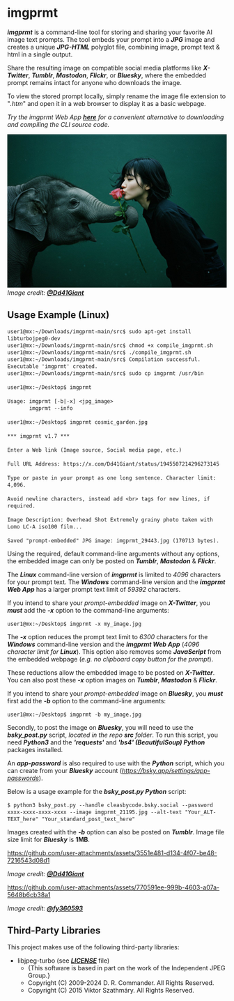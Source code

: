 # imgprmt

***imgprmt*** is a command-line tool for storing and sharing your favorite AI image text prompts. The tool embeds your prompt into a ***JPG*** image and creates a unique ***JPG-HTML*** polyglot file, combining image, prompt text & html in a single output.  

Share the resulting image on compatible social media platforms like ***X-Twitter***, ***Tumblr***, ***Mastodon***, ***Flickr***, or ***Bluesky***, where the embedded prompt remains intact for anyone who downloads the image.  

To view the stored prompt locally, simply rename the image file extension to "*.htm*" and open it in a web browser to display it as a basic webpage.

*Try the imgprmt Web App [***here***](https://cleasbycode.co.uk/imgprmt/app/) for a convenient alternative to downloading and compiling the CLI source code.*

![Demo Image](https://github.com/CleasbyCode/imgprmt/blob/main/demo_image/imgprmt_29443.jpg)  
*Image credit: [***@Dd41Giant***](https://x.com/Dd41Giant)*  

## Usage Example (Linux)

```console
user1@mx:~/Downloads/imgprmt-main/src$ sudo apt-get install libturbojpeg0-dev
user1@mx:~/Downloads/imgprmt-main/src$ chmod +x compile_imgprmt.sh
user1@mx:~/Downloads/imgprmt-main/src$ ./compile_imgprmt.sh
user1@mx:~/Downloads/imgprmt-main/src$ Compilation successful. Executable 'imgprmt' created.
user1@mx:~/Downloads/imgprmt-main/src$ sudo cp imgprmt /usr/bin

user1@mx:~/Desktop$ imgprmt 

Usage: imgprmt [-b|-x] <jpg_image> 
       imgprmt --info

user1@mx:~/Desktop$ imgprmt cosmic_garden.jpg

*** imgprmt v1.7 ***

Enter a Web link (Image source, Social media page, etc.)

Full URL Address: https://x.com/Dd41Giant/status/1945507214296273145

Type or paste in your prompt as one long sentence. Character limit: 4,096.

Avoid newline characters, instead add <br> tags for new lines, if required.

Image Description: Overhead Shot Extremely grainy photo taken with Lomo LC-A iso100 film...

Saved "prompt-embedded" JPG image: imgprmt_29443.jpg (170713 bytes).

```
Using the required, default command-line arguments without any options, the embedded image can only be posted on ***Tumblr***, ***Mastodon*** & ***Flickr***.  

The ***Linux*** command-line version of ***imgprmt*** is limited to *4096* characters for your prompt text.  The ***Windows*** command-line version and the ***imgprmt Web App*** has a larger prompt text limit of *59392* characters.

If you intend to share your *prompt-embedded* image on ***X-Twitter***, you ***must*** add the ***-x*** option to the command-line arguments:
```console
user1@mx:~/Desktop$ imgprmt -x my_image.jpg
```
The ***-x*** option reduces the prompt text limit to *6300* characters for the ***Windows*** command-line version and the ***imgprmt Web App*** (*4096 character limit for ***Linux****). This option also removes some ***JavaScript*** from the embedded webpage (*e.g. no clipboard copy button for the prompt*).  

These reductions allow the embedded image to be posted on ***X-Twitter***. You can also post these ***-x*** option images on ***Tumblr***, ***Mastodon*** & ***Flickr***.

If you intend to share your *prompt-embedded* image on ***Bluesky***, you ***must*** first add the ***-b*** option to the command-line arguments:  

```console
user1@mx:~/Desktop$ imgprmt -b my_image.jpg
```
Secondly, to post the image on ***Bluesky***, you will need to use the ***bsky_post.py*** script, *located in the repo ***src*** folder*. To run this script, you need ***Python3*** and the ***'requests'*** and ***'bs4' (BeautifulSoup) Python*** packages installed.  

An ***app-password*** is also required to use with the ***Python*** script, which you can create from your ***Bluesky*** account (*https://bsky.app/settings/app-passwords*).  

Below is a usage example for the ***bsky_post.py Python*** script:  

```console
$ python3 bsky_post.py --handle cleasbycode.bsky.social --password xxxx-xxxx-xxxx-xxxx --image imgprmt_21195.jpg --alt-text "Your_ALT-TEXT_here" "Your_standard_post_text_here"
```
Images created with the ***-b*** option can also be posted on ***Tumblr***. Image file size limit for ***Bluesky*** is **1MB**.  

https://github.com/user-attachments/assets/3551e481-d134-4f07-be48-7216543d08d1
  
*Image credit: [***@Dd41Giant***](https://x.com/Dd41Giant)*  

https://github.com/user-attachments/assets/770591ee-999b-4603-a07a-5648b6cb38a1

*Image credit: [***@fy360593***](https://x.com/fy360593)* 

## Third-Party Libraries

This project makes use of the following third-party libraries:

- libjpeg-turbo (see [***LICENSE***](https://github.com/libjpeg-turbo/libjpeg-turbo/blob/main/LICENSE.md) file)  
  - {This software is based in part on the work of the Independent JPEG Group.}
  - Copyright (C) 2009-2024 D. R. Commander. All Rights Reserved.
  - Copyright (C) 2015 Viktor Szathmáry. All Rights Reserved.
    
##

